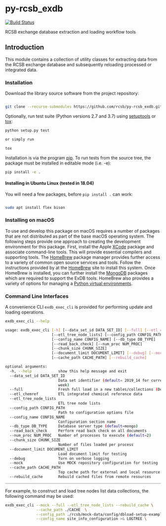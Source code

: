 # py-rcsb_exdb

[![Build Status](https://dev.azure.com/rcsb/RCSB%20PDB%20Python%20Projects/_apis/build/status/rcsb.py-rcsb_exdb?branchName=master)](https://dev.azure.com/rcsb/RCSB%20PDB%20Python%20Projects/_build/latest?definitionId=18&branchName=master)

RCSB exchange database extraction and loading workflow tools

## Introduction

This module contains a collection of utility classes for extracting data from
the RCSB exchange database and subsequently reloading processed or integrated data.

### Installation

Download the library source software from the project repository:

```bash

git clone --recurse-submodules https://github.com/rcsb/py-rcsb_exdb.git

```

Optionally, run test suite (Python versions 2.7 and 3.7) using
[setuptools](https://setuptools.readthedocs.io/en/latest/) or
[tox](http://tox.readthedocs.io/en/latest/example/platform.html):

```bash
python setup.py test

or simply run

tox
```

Installation is via the program [pip](https://pypi.python.org/pypi/pip).  To run tests
from the source tree, the package must be installed in editable mode (i.e. -e):

```bash
pip install -e .
```

#### Installing in Ubuntu Linux (tested in 18.04)

You will need a few packages, before `pip install .` can work:

```bash

sudo apt install flex bison

```

### Installing on macOS

To use and develop this package on macOS requires a number of packages that are not
distributed as part of the base macOS operating system.
The following steps provide one approach to creating the development environment for this
package.  First, install the Apple [XCode](https://developer.apple.com/xcode/) package and associate command-line tools.
This will provide essential compilers and supporting tools.  The [HomeBrew](https://brew.sh/) package
manager provides further access to a variety of common open source services and tools.
Follow the instructions provided by at the [HomeBrew](https://brew.sh/) site to
install this system.   Once HomeBrew is installed, you can further install the
[MongoDB](https://docs.mongodb.com/manual/tutorial/install-mongodb-on-os-x/) packages which
are required to support the ExDB tools.  HomeBrew also provides a variety of options for
managing a [Python virtual environments](https://gist.github.com/Geoyi/f55ed54d24cc9ff1c14bd95fac21c042).

### Command Line Interfaces

A convenience CLI `exdb_exec_cli` is provided for performing update and loading operations.

```bash
exdb_exec_cli --help

usage: exdb_exec_cli [-h] [--data_set_id DATA_SET_ID] [--full] [--etl_chemref]
                     [--etl_tree_node_lists] [--config_path CONFIG_PATH]
                     [--config_name CONFIG_NAME] [--db_type DB_TYPE]
                     [--read_back_check] [--num_proc NUM_PROC]
                     [--chunk_size CHUNK_SIZE]
                     [--document_limit DOCUMENT_LIMIT] [--debug] [--mock]
                     [--cache_path CACHE_PATH] [--rebuild_cache]

optional arguments:
  -h, --help            show this help message and exit
  --data_set_id DATA_SET_ID
                        Data set identifier (default= 2019_14 for current
                        week)
  --full                Fresh full load in a new tables/collections (Default)
  --etl_chemref         ETL integrated chemical reference data
  --etl_tree_node_lists
                        ETL tree node lists
  --config_path CONFIG_PATH
                        Path to configuration options file
  --config_name CONFIG_NAME
                        Configuration section name
  --db_type DB_TYPE     Database server type (default=mongo)
  --read_back_check     Perform read back check on all documents
  --num_proc NUM_PROC   Number of processes to execute (default=2)
  --chunk_size CHUNK_SIZE
                        Number of files loaded per process
  --document_limit DOCUMENT_LIMIT
                        Load document limit for testing
  --debug               Turn on verbose logging
  --mock                Use MOCK repository configuration for testing
  --cache_path CACHE_PATH
                        Top cache path for external and local resource files
  --rebuild_cache       Rebuild cached files from remote resources
________________________________________________________________________________

```

For example, to construct and load tree nodes list data collections, the following
command may be used:

```bash
exdb_exec_cli --mock --full --etl_tree_node_lists --rebuild_cache \
              --cache_path ./CACHE  \
              --config_path ./rcsb/mock-data/config/dbload-setup-example.yml \
              --config_name site_info_configuration >& LOGTREE \
```
